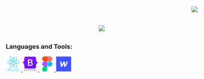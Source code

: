 <img align="right" src="https://visitor-badge.laobi.icu/badge?page_id=SedlakovaLucie.SedlakovaLucie" />
<h1 align="center">
    <img src="https://readme-typing-svg.herokuapp.com/?font=Kanit&size=37&center=true&color=44426e&vCenter=true&width=500&height=70&duration=4000&lines=Hi+👋+I'm+Lucie+Sedláková;+Junior+Front-end+developer👩‍💻;" />
</h1>
<h3 align="left">Languages and Tools:</h3>
<p align="left">
    <a href="https://reactjs.org/" target="_blank" rel="noreferrer">
        <img src="https://raw.githubusercontent.com/devicons/devicon/master/icons/react/react-original-wordmark.svg" alt="React" width="40" height="40"/>
    </a>
    <a href="https://getbootstrap.com/" target="_blank" rel="noreferrer">
        <img src="https://raw.githubusercontent.com/devicons/devicon/master/icons/bootstrap/bootstrap-original-wordmark.svg" alt="Bootstrap" width="40" height="40"/>
    </a>
    <a href="https://www.figma.com/" target="_blank" rel="noreferrer">
        <img src="https://raw.githubusercontent.com/devicons/devicon/master/icons/figma/figma-original.svg" alt="Figma" width="40" height="40"/>
    </a>
    <a href="https://webflow.com/" target="_blank" rel="noreferrer">
        <img src="https://raw.githubusercontent.com/devicons/devicon/master/icons/webflow/webflow-original.svg" alt="Webflow" width="40" height="40"/>
    </a>
</p>


